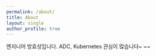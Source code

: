 ```yaml
---
permalink: /about/
title: About
layout: single
author_profile: true
---
```


엔지니어 방효성입니다. ADC, Kubernetes 관심이 많습니다~
~~
